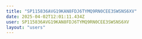 ```yaml
---
title: "SP115836AVG19KAN8FDJ6TYMQ9RN0CEE3SWSNS6XV"
date: 2025-04-02T12:01:11.434Z
user: SP115836AVG19KAN8FDJ6TYMQ9RN0CEE3SWSNS6XV
layout: "users"
---
```

    